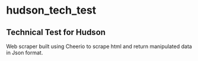 # hudson_tech_test
## Technical Test for Hudson 
Web scraper built using Cheerio to scrape html and return manipulated data in Json format. 
